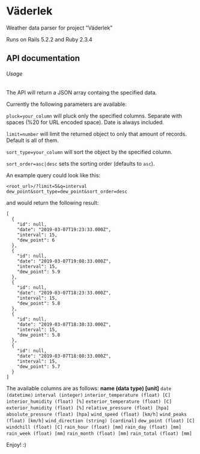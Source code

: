# Väderlek
Weather data parser for project "Väderlek"

Runs on Rails 5.2.2 and Ruby 2.3.4

## API documentation

###### Usage

The API will return a JSON array containg the specified data.

Currently the following parameters are available:

`pluck=your_column` will pluck only the specified columns. Separate with spaces (%20 for URL encoded space). Date is always included.

`limit=number` will limit the returned object to only that amount of records. Default is all of them.

`sort_type=your_column` will sort the object by the specified column.

`sort_order=asc|desc` sets the sorting order (defaults to `asc`).

An example query could look like this:

`<root_url>/?limit=5&q=interval dew_point&sort_type=dew_point&sort_order=desc`

and would return the following result:

```
[
  {
    "id": null,
    "date": "2019-03-07T19:23:33.000Z",
    "interval": 15,
    "dew_point": 6
  },
  {
    "id": null,
    "date": "2019-03-07T19:08:33.000Z",
    "interval": 15,
    "dew_point": 5.9
  },
  {
    "id": null,
    "date": "2019-03-07T18:23:33.000Z",
    "interval": 15,
    "dew_point": 5.8
  },
  {
    "id": null,
    "date": "2019-03-07T18:38:33.000Z",
    "interval": 15,
    "dew_point": 5.8
  },
  {
    "id": null,
    "date": "2019-03-07T18:08:33.000Z",
    "interval": 15,
    "dew_point": 5.7
  }
]
```


The available columns are as follows:
**name (data type) [unit]**
`date (datetime)`
`interval (integer)`
`interior_temperature (float) [C]`
`interior_humidity (float) [%]`
`exterior_temperature (float) [C]`
`exterior_humidity (float) [%]`
`relative_pressure (float) [hpa]`
`absolute_pressure (float) [hpa]`
`wind_speed (float) [km/h]`
`wind_peaks (float) [km/h]`
`wind_direction (string) [cardinal]`
`dew_point (float) [C]`
`windchill (float) [C]`
`rain_hour (float) [mm]`
`rain_day (float) [mm]`
`rain_week (float) [mm]`
`rain_month (float) [mm]`
`rain_total (float) [mm]`


Enjoy! :)
